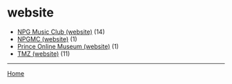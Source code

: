 # website

  * [NPG Music Club (website)](../website/npg-music-club/index.md) (14)
  * [NPGMC (website)](../website/npgmc/index.md) (1)
  * [Prince Online Museum (website)](../website/prince-online-museum/index.md) (1)
  * [TMZ (website)](../website/tmz/index.md) (11)

----

[Home](../index.md)
